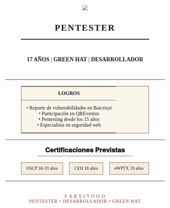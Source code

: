 <div align="center">
  <img src="https://img.shields.io/badge/%F0%9D%95%B7%F0%9D%96%86%F0%9D%96%97%F0%9D%96%98%F0%9D%96%8E%F0%9D%96%99%F0%9D%96%94%F0%9D%96%94%F0%9D%96%94-Est.%202021-873D23?style=for-the-badge&labelColor=F3EFE0&color=873D23" />
  
  <h1 style="font-family: 'Bodoni MT'; letter-spacing: 0.1em;">
    PENTESTER
  </h1>
  
  <hr style="width: 80%; border: 0.5px solid #873D23;">
</div>

<div style="text-align: center; padding: 20px; font-family: 'Garamond';">
  <p style="font-size: 18px;">
    <strong>17 AÑOS</strong> | <strong>GREEN HAT</strong> | <strong>DESARROLLADOR</strong>
  </p>
</div>

---

<div align="center">
  <table style="width: 80%; border-collapse: collapse; margin: 20px auto; border: 1px solid #873D23; background-color: #F9F5EB;">
    <tr>
      <th style="border-bottom: 1px solid #873D23; padding: 12px; font-family: 'Baskerville';">LOGROS</th>
    </tr>
    <tr>
      <td style="padding: 15px; text-align: center; font-family: 'Book Antiqua';">
        • Reporte de vulnerabilidades en Baicrisyt<br>
        • Participación en QREventos<br>
        • Pentesting desde los 15 años<br>
        • Especialista en seguridad web
      </td>
    </tr>
  </table>
</div>

---

<div align="center">
  <h2 style="font-family: 'Baskerville'; border-bottom: 1px solid #873D23; padding-bottom: 5px; width: 60%; margin: 20px auto;">
    𝐂𝐞𝐫𝐭𝐢𝐟𝐢𝐜𝐚𝐜𝐢𝐨𝐧𝐞𝐬 𝐏𝐫𝐞𝐯𝐢𝐬𝐭𝐚𝐬
  </h2>
  
  <div style="display: flex; justify-content: center; gap: 20px; margin: 20px 0; font-family: 'Times New Roman';">
    <div style="padding: 10px 15px; border: 1px solid #873D23; background-color: #F3EFE0;">OSCP 18-19 años</div>
    <div style="padding: 10px 15px; border: 1px solid #873D23; background-color: #F3EFE0;">CEH 18 años</div>
    <div style="padding: 10px 15px; border: 1px solid #873D23; background-color: #F3EFE0;">eWPTX 19 años</div>
  </div>
</div>

---

<div align="center" style="margin-top: 40px; font-family: 'Copperplate Gothic';">
  <p style="font-size: 14px; color: #873D23; letter-spacing: 0.1em;">
    F A R S I T O O O<br>
    PENTESTER • DESARROLLADOR • GREEN HAT
  </p>
</div>
